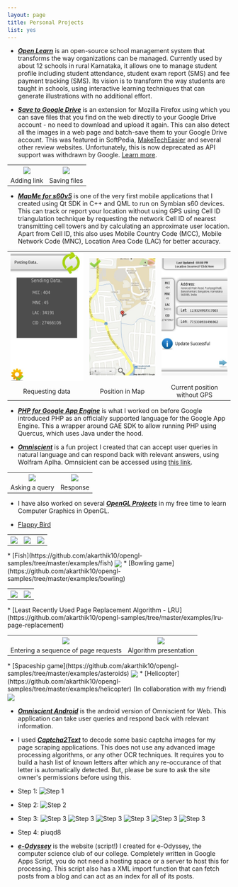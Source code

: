 ```yaml
---
layout: page
title: Personal Projects
list: yes
---
```


* [**_Open Learn_**](https://github.com/akarthik10/rajeshwari) is an open-source school management system that transforms the way organizations can be managed. Currently used by about 12 schools in rural Karnataka, it allows one to manage student profile including student attendance, student exam report (SMS) and fee payment tracking (SMS). Its vision is to transform the way students are taught in schools, using interactive learning techniques that can generate illustrations with no additional effort.

* [**_Save to Google Drive_**](https://github.com/akarthik10/save_to_google_drive) is an extension for Mozilla Firefox using which you can save files that you find on the web directly to your Google Drive account - no need to download and upload it again. This can also detect all the images in a web page and batch-save them to your Google Drive account. This was featured in SoftPedia, [MakeTechEasier](https://www.maketecheasier.com/save-files-to-google-drive-firefox/) and several other review websites.  Unfortunately, this is now deprecated as API support was withdrawn by Google. [Learn more](https://akarthik10.wordpress.com/2013/01/03/save-to-google-drive-extension-for-mozilla-firefox/).

<table>
<tr><td align="center" valign="middle"><img align="center" src="https://akarthik10.github.io/public/save_to_gd_1.png" /> </td>
<td align="center" valign="middle"><img align="center" src="https://akarthik10.github.io/public/save_to_gd_2.png" /></td></tr>
<tr><td align="center" valign="middle">Adding link</td><td align="center" valign="middle">Saving files</td></tr>
</table>

* [**_MapMe for s60v5_**](https://github.com/akarthik10/MapMe) is one of the very first mobile applications that I created using Qt SDK in C++ and QML to run on Symbian s60 devices. This can track or report your location without using GPS using Cell ID triangulation technique by requesting the network Cell ID of nearest transmitting cell towers and by calculating an approximate user location. Apart from Cell ID, this also uses Mobile Country Code (MCC), Mobile Network Code (MNC), Location Area Code (LAC) for better accuracy.
 
<table>
<tr>
<td align="center" valign="middle"><img align="center" src="https://raw.githubusercontent.com/akarthik10/MapMe/master/Screenshots/Scr000014.jpg" /></td>
<td align="center" valign="middle"><img align="center" src="https://raw.githubusercontent.com/akarthik10/MapMe/master/Screenshots/Scr000005.jpg" /></td>
<td align="center" valign="middle"><img align="center" src="https://raw.githubusercontent.com/akarthik10/MapMe/master/Screenshots/Scr000013.jpg" /></td>
</tr>
<tr><td align="center" valign="middle">Requesting data</td><td align="center" valign="middle">Position in Map</td><td align="center" valign="middle">Current position without GPS</td></tr>
</table>


* [**_PHP for Google App Engine_**](https://github.com/akarthik10/gae-php) is what I worked on before Google introduced PHP as an officially supported language for the Google App Engine. This a wrapper around GAE SDK to allow running PHP using Quercus, which uses Java under the hood. 

* [**_Omniscient_**](https://github.com/akarthik10/Omniscient) is a fun project I created that can accept user queries in natural language and can respond back with relevant answers, using Wolfram Aplha. Omnsicient can be accessed using [this link](http://omniscient-web.appspot.com).

<table>
<tr>
<td align="center" valign="middle"><img align="center" src="https://akarthik10.github.io/public/omni_1.png" /> </td>
<td align="center" valign="middle"><img align="center" src="https://akarthik10.github.io/public/omni_2.png" /></td>
</tr>
<tr><td align="center" valign="middle">Asking a query</td><td align="center" valign="middle">Response</td></tr>
</table>

<a name="opengl"></a>
* I have also worked on several [**_OpenGL Projects_**](https://github.com/akarthik10/opengl-samples/tree/master/examples) in my free time to learn Computer Graphics in OpenGL.

* [Flappy Bird](https://github.com/akarthik10/opengl-samples/tree/master/examples/flappy)
	  
 <table><tr>  <td align="center" valign="middle"><img align="center" src="https://akarthik10.github.io/public/flappy_1.PNG" /></td>
 <td align="center" valign="middle"><img align="center" src="https://akarthik10.github.io/public/flappy_2.PNG" /></td>
 <td align="center" valign="middle"><img align="center" src="https://akarthik10.github.io/public/flappy_3.PNG" /></td></tr></table>
* [Fish](https://github.com/akarthik10/opengl-samples/tree/master/examples/fish)
<img align="center" src="https://akarthik10.github.io/public/fish_1.PNG" />
 * [Bowling game](https://github.com/akarthik10/opengl-samples/tree/master/examples/bowling)
 <table><tr>  <td align="center" valign="middle"><img align="center" src="https://akarthik10.github.io/public/bowling_1.PNG" /></td>
 <td align="center" valign="middle"><img align="center" src="https://akarthik10.github.io/public/bowling_2.PNG" /></td></tr></table>
 * [Least Recently Used Page Replacement Algorithm - LRU](https://github.com/akarthik10/opengl-samples/tree/master/examples/lru-page-replacement)
 <table><tr>  <td align="center" valign="middle"><img align="center" src="https://akarthik10.github.io/public/lru_1.PNG" /></td>
 <td align="center" valign="middle"><img align="center" src="https://akarthik10.github.io/public/lru_2.PNG" /></td></tr>
 <tr><td align="center" valign="middle">Entering a sequence of page requests</td><td align="center" valign="middle">Algorithm presentation</td></tr></table>
 * [Spaceship game](https://github.com/akarthik10/opengl-samples/tree/master/examples/asteroids)
	  
 <img align="center" src="https://akarthik10.github.io/public/spaceship.PNG" />
 * [Helicopter](https://github.com/akarthik10/opengl-samples/tree/master/examples/helicopter) (In collaboration with my friend)
	  
 <img align="center" src="https://akarthik10.github.io/public/helicopter.PNG" />

* [**_Omniscient Android_**](https://github.com/akarthik10/Omniscient_android) is the android version of Omniscient for Web. This application can take user queries and respond back with relevant information.

* I used [**_Captcha2Text_**](https://github.com/akarthik10/Captcha2Text) to decode some basic captcha images for my page scraping applications. This does not use any advanced image processing algorithms, or any other OCR techniques. It requires you to build a hash list of known letters after which any re-occurance of that letter is automatically detected. But, please be sure to ask the site owner's permissions before using this.

 * Step 1: ![Step 1](https://raw.githubusercontent.com/akarthik10/Captcha2Text/master/example/step_1_original_image/captcha.jpg)
 * Step 2: ![Step 2](https://raw.githubusercontent.com/akarthik10/Captcha2Text/master/example/step_2_cleaned_image/output.jpg)
 * Step 3: ![Step 3](https://raw.githubusercontent.com/akarthik10/Captcha2Text/master/example/step_3_split_letters/ltr0.jpg)  ![Step 3](https://raw.githubusercontent.com/akarthik10/Captcha2Text/master/example/step_3_split_letters/ltr1.jpg)  ![Step 3](https://raw.githubusercontent.com/akarthik10/Captcha2Text/master/example/step_3_split_letters/ltr2.jpg)  ![Step 3](https://raw.githubusercontent.com/akarthik10/Captcha2Text/master/example/step_3_split_letters/ltr3.jpg)  ![Step 3](https://raw.githubusercontent.com/akarthik10/Captcha2Text/master/example/step_3_split_letters/ltr4.jpg)  ![Step 3](https://raw.githubusercontent.com/akarthik10/Captcha2Text/master/example/step_3_split_letters/ltr5.jpg)
 * Step 4: piuqd8

* [**_e-Odyssey_**](https://github.com/akarthik10/e-Odyssey) is the website (script!) I created for e-Odyssey, the computer science club of our college. Completely written in Google Apps Script, you do not need a hosting space or a server to host this for processing. This script also has a XML import function that can fetch posts from a blog and can act as an index for all of its posts.
